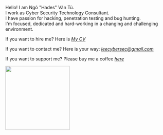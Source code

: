 Hello! I am Ngô "Hades" Văn Tú.<br/>
I work as Cyber Security Technology Consultant.<br/>
I have passion for hacking, penetration testing and bug hunting.<br/>
I'm focused, dedicated and hard-working in a changing and challenging environment.

If you want to hire me? Here is <a href='https://leecybersec.com/hire-me/index.html' target="blank">*My CV*</a>

If you want to contact me? Here is your way: [*leecybersec@gmail.com*](mailto:leecybersec@gmail.com)

If you want to support me? Please buy me a coffee [*here*](https://www.buymeacoffee.com/leecybersec)

<a href='https://www.buymeacoffee.com/leecybersec' target="blank"><img src="../img/home/bymeacoffee.png" width="200"/></a>